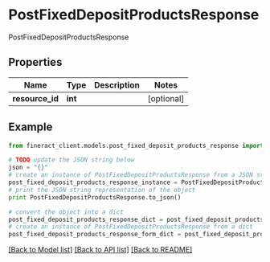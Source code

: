 # PostFixedDepositProductsResponse

PostFixedDepositProductsResponse

## Properties

Name | Type | Description | Notes
------------ | ------------- | ------------- | -------------
**resource_id** | **int** |  | [optional] 

## Example

```python
from fineract_client.models.post_fixed_deposit_products_response import PostFixedDepositProductsResponse

# TODO update the JSON string below
json = "{}"
# create an instance of PostFixedDepositProductsResponse from a JSON string
post_fixed_deposit_products_response_instance = PostFixedDepositProductsResponse.from_json(json)
# print the JSON string representation of the object
print PostFixedDepositProductsResponse.to_json()

# convert the object into a dict
post_fixed_deposit_products_response_dict = post_fixed_deposit_products_response_instance.to_dict()
# create an instance of PostFixedDepositProductsResponse from a dict
post_fixed_deposit_products_response_form_dict = post_fixed_deposit_products_response.from_dict(post_fixed_deposit_products_response_dict)
```
[[Back to Model list]](../README.md#documentation-for-models) [[Back to API list]](../README.md#documentation-for-api-endpoints) [[Back to README]](../README.md)


